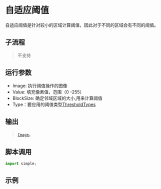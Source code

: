 # 自适应阈值
自适应阈值是针对较小的区域计算阈值，因此对于不同的区域会有不同的阈值。

## 子流程
> 不支持


## 运行参数

* Image: 执行阈值操作的图像
* Value:  填充像素值，范围（0 -255）
* BlockSize: 确定邻域区域的大小,用来计算阈值
* Type：要应用的阈值类型[ThresholdTypes](./enums/ThresholdTypes.md)

## 输出

> [`Image`](./types/Image.md)。



## 脚本调用

```python
import simple;

```

## 示例
